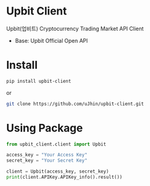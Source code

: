 # Upbit Client
Upbit(업비트) Cryptocurrency Trading Market API Client
- Base: Upbit Official Open API

# Install
```bash
pip install upbit-client
```

or

```bash
git clone https://github.com/uJhin/upbit-client.git
```

# Using Package
```python
from upbit_client.client import Upbit

access_key = "Your Access Key"
secret_key = "Your Secret Key"

client = Upbit(access_key, secret_key)
print(client.APIKey.APIKey_info().result())
```
